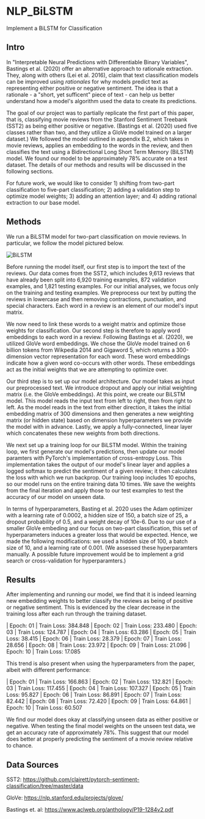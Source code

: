 # NLP_BiLSTM
Implement a BiLSTM for Classification 

## Intro
In "Interpretable Neural Predictions with Differentiable Binary Variables", Bastings et al. (2020) offer an alternative approach to rationale extraction. They, along with others (Lei et al. 2016), claim that text classification models can be improved using _rationales_ for why models predict text as representing either positive or negative sentiment. The idea is that a rationale - a "short, yet sufficent" piece of text - can help us better understand how a model's algorithm used the data to create its predictions.

The goal of our project was to partially replicate the first part of this paper, that is, classifying movie reviews from the Stanford Sentiment Treebank (SST2) as being either positive or negative. (Bastings et al. (2020) used five classes rather than two, and they utilize a GloVe model trained on a larger dataset.) We followed the model outlined in appendix B.2, which takes in movie reviews, applies an embedding to the words in the review, and then classifies the text using a Bidirectional Long Short Term Memory (BiLSTM) model. We found our model to be approximately 78% accurate on a test dataset. The details of our methods and results will be discussed in the following sections. 

For future work, we would like to consider 1) shifting from two-part classification to five-part classification; 2) adding a validation step to optimize model weights; 3) adding an attention layer; and 4) adding rational extraction to our base model.

## Methods
We run a BiLSTM model for two-part classification on movie reviews. In particular, we follow the model pictured below. 

![BiLSTM](https://kcsadow.github.com/NLP_BiLSTM/assets/bilistm.png)

Before running the model itself, our first step is to import the text of the reviews. Our data comes from the SST2, which includes 9,613 reviews that have already been split into 6,920 training examples, 872 validation examples, and 1,821 testing examples. For our initial analyses, we focus only on the training and testing examples. We preprocess our text by putting the reviews in lowercase and then removing contractions, punctuation, and special characters. Each word in a review is an element of our model's input matrix.

We now need to link these words to a weight matrix and optimize those weights for classification. Our second step is therefore to apply word embeddings to each word in a review. Following Bastings et al. (2020), we utilized GloVe word embeddings. We chose the GloVe model trained on 6 billion tokens from Wikpedia 2014 and Gigaword 5, which returns a 300-dimension vector representation for each word. These word embeddings indicate how a given word co-occurs with other words. These embeddings act as the initial weights that we are attempting to optimize over. 

Our third step is to set up our model architecture. Our model takes as input our preprocessed text. We introduce dropout and apply our initial weighting matrix (i.e. the GloVe embeddings). At this point, we create our BiLSTM model. This model reads the input text from left to right, then from right to left. As the model reads in the text from either direction, it takes the initial embedding matrix of 300 dimensions and then generates a new weighting matrix (or hidden state) based on dimension hyperparameters we provide the model with in advance. Lastly, we apply a fully-connected, linear layer which concatenates these new weights from both directions.

We next set up a training loop for our BiLSTM model. Within the training loop, we first generate our model's predictions, then update our model paramters with PyTorch's implementation of cross-entropy Loss. This implementation takes the output of our model's linear layer and applies a logged softmax to predict the sentiment of a given review; it then calculates the loss with which we run backprop. Our training loop includes 10 epochs, so our model runs on the entire training data 10 times. We save the weights from the final iteration and apply those to our test examples to test the accuracy of our model on unseen data.   

In terms of hyperparameters, Basting et al. 2020 uses the Adam optimizer with a learning rate of 0.0002, a hidden size of 150, a batch size of 25, a dropout probability of 0.5, and a weight decay of 10e-6. Due to our use of a smaller GloVe embeding and our focus on two-part classification, this set of hyperparameters induces a greater loss that would be expected. Hence, we made the following modifications: we used a hidden size of 100, a batch size of 10, and a learning rate of 0.001. (We assessed these hyperparamters manually. A possible future improvement would be to implement a grid search or cross-validation for hyperparamters.) 

## Results 

After implementing and running our model, we find that it is indeed learning new embedding weights to better classify the reviews as being of positive or negative sentiment. This is evidenced by the clear decrease in the training loss after each run through the training dataset. 

| Epoch: 01 | Train Loss: 384.848
| Epoch: 02 | Train Loss: 233.480
| Epoch: 03 | Train Loss: 124.787
| Epoch: 04 | Train Loss: 63.286
| Epoch: 05 | Train Loss: 38.415
| Epoch: 06 | Train Loss: 28.379
| Epoch: 07 | Train Loss: 28.656
| Epoch: 08 | Train Loss: 23.972
| Epoch: 09 | Train Loss: 21.096
| Epoch: 10 | Train Loss: 17.085

This trend is also present when using the hyperparameters from the paper, albeit with different performance:

| Epoch: 01 | Train Loss: 166.863
| Epoch: 02 | Train Loss: 132.821
| Epoch: 03 | Train Loss: 117.455
| Epoch: 04 | Train Loss: 107.327
| Epoch: 05 | Train Loss: 95.827
| Epoch: 06 | Train Loss: 86.891
| Epoch: 07 | Train Loss: 82.442
| Epoch: 08 | Train Loss: 72.420
| Epoch: 09 | Train Loss: 64.861
| Epoch: 10 | Train Loss: 60.507

We find our model does okay at classifying unseen data as either positive or negative. When testing the final model weights on the unseen test data, we get an accuracy rate of approximately 78%. This suggest that our model does better at properly predicting the sentiment of a movie review relative to chance. 


## Data Sources
SST2: https://github.com/clairett/pytorch-sentiment-classification/tree/master/data

GloVe: https://nlp.stanford.edu/projects/glove/

Bastings et. al: https://www.aclweb.org/anthology/P19-1284v2.pdf

